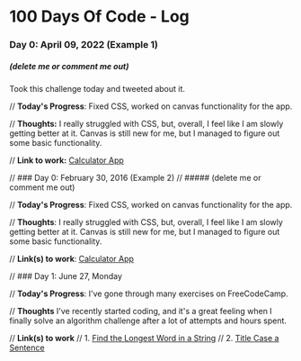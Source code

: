 # 100 Days Of Code - Log

### Day 0: April 09, 2022 (Example 1)
##### (delete me or comment me out)

Took this challenge today and tweeted about it.

// **Today's Progress**: Fixed CSS, worked on canvas functionality for the app.

// **Thoughts:** I really struggled with CSS, but, overall, I feel like I am slowly getting better at it. Canvas is still new for me, but I managed to figure out some basic functionality.

// **Link to work:** [Calculator App](http://www.example.com)

// ### Day 0: February 30, 2016 (Example 2)
// ##### (delete me or comment me out)

// **Today's Progress**: Fixed CSS, worked on canvas functionality for the app.

// **Thoughts**: I really struggled with CSS, but, overall, I feel like I am slowly getting better at it. Canvas is still new for me, but I managed to figure out some basic functionality.

// **Link(s) to work**: [Calculator App](http://www.example.com)


// ### Day 1: June 27, Monday

// **Today's Progress**: I've gone through many exercises on FreeCodeCamp.

// **Thoughts** I've recently started coding, and it's a great feeling when I finally solve an algorithm challenge after a lot of attempts and hours spent.

// **Link(s) to work**
// 1. [Find the Longest Word in a String](https://www.freecodecamp.com/challenges/find-the-longest-word-in-a-string)
// 2. [Title Case a Sentence](https://www.freecodecamp.com/challenges/title-case-a-sentence)
